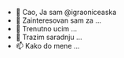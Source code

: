 - 👋 Cao, Ja sam @igraoniceaska
- 👀 Zainteresovan sam za ...
- 🌱 Trenutno ucim ...
- 💞️ Trazim saradnju ...
- 📫 Kako do mene ...


